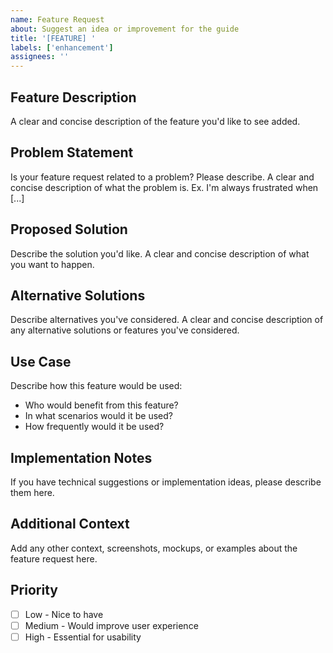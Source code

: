 ```yaml
---
name: Feature Request
about: Suggest an idea or improvement for the guide
title: '[FEATURE] '
labels: ['enhancement']
assignees: ''
---
```


## Feature Description
A clear and concise description of the feature you'd like to see added.

## Problem Statement
Is your feature request related to a problem? Please describe.
A clear and concise description of what the problem is. Ex. I'm always frustrated when [...]

## Proposed Solution
Describe the solution you'd like.
A clear and concise description of what you want to happen.

## Alternative Solutions
Describe alternatives you've considered.
A clear and concise description of any alternative solutions or features you've considered.

## Use Case
Describe how this feature would be used:
- Who would benefit from this feature?
- In what scenarios would it be used?
- How frequently would it be used?

## Implementation Notes
If you have technical suggestions or implementation ideas, please describe them here.

## Additional Context
Add any other context, screenshots, mockups, or examples about the feature request here.

## Priority
- [ ] Low - Nice to have
- [ ] Medium - Would improve user experience
- [ ] High - Essential for usability